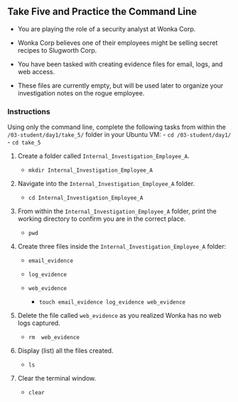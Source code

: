 ## Take Five and Practice the Command Line

- You are playing the role of a security analyst at Wonka Corp. 

- Wonka Corp believes one of their employees might be selling secret recipes to Slugworth Corp.

- You have been tasked with creating evidence files for email, logs, and web access.  

- These files are currently empty, but will be used later to organize your investigation notes on the rogue employee.

### Instructions

Using only the command line, complete the following tasks from within the `/03-student/day1/take_5/` folder in your Ubuntu VM:
    - `cd /03-student/day1/`
    - `cd take_5`

1. Create a folder called `Internal_Investigation_Employee_A`.

    - `mkdir Internal_Investigation_Employee_A`

2. Navigate into the `Internal_Investigation_Employee_A` folder.

    - `cd Internal_Investigation_Employee_A`

3. From within the `Internal_Investigation_Employee_A` folder, print the working directory to confirm you are in the correct place.

    - `pwd`

4. Create three files inside the `Internal_Investigation_Employee_A` folder:
    * `email_evidence`
    * `log_evidence`
    * `web_evidence`

        - `touch email_evidence log_evidence web_evidence`

5. Delete the file called `web_evidence` as you realized Wonka has no web logs captured.

    - `rm  web_evidence`

6. Display (list) all the files created.

    - `ls`

7. Clear the terminal window.

    - `clear`
